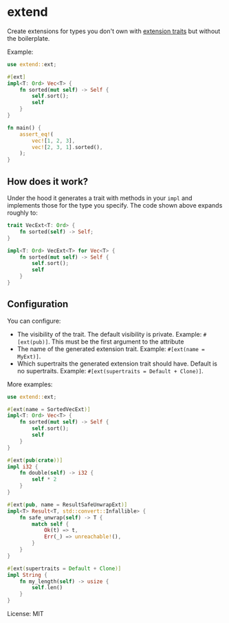 # extend

Create extensions for types you don't own with [extension traits] but without the boilerplate.

Example:

```rust
use extend::ext;

#[ext]
impl<T: Ord> Vec<T> {
    fn sorted(mut self) -> Self {
        self.sort();
        self
    }
}

fn main() {
    assert_eq!(
        vec![1, 2, 3],
        vec![2, 3, 1].sorted(),
    );
}
```

## How does it work?

Under the hood it generates a trait with methods in your `impl` and implements those for the
type you specify. The code shown above expands roughly to:

```rust
trait VecExt<T: Ord> {
    fn sorted(self) -> Self;
}

impl<T: Ord> VecExt<T> for Vec<T> {
    fn sorted(mut self) -> Self {
        self.sort();
        self
    }
}
```

## Configuration

You can configure:

- The visibility of the trait. The default visibility is private. Example: `#[ext(pub)]`. This
must be the first argument to the attribute
- The name of the generated extension trait. Example: `#[ext(name = MyExt)]`.
- Which supertraits the generated extension trait should have. Default is no supertraits.
Example: `#[ext(supertraits = Default + Clone)]`.

More examples:

```rust
use extend::ext;

#[ext(name = SortedVecExt)]
impl<T: Ord> Vec<T> {
    fn sorted(mut self) -> Self {
        self.sort();
        self
    }
}

#[ext(pub(crate))]
impl i32 {
    fn double(self) -> i32 {
        self * 2
    }
}

#[ext(pub, name = ResultSafeUnwrapExt)]
impl<T> Result<T, std::convert::Infallible> {
    fn safe_unwrap(self) -> T {
        match self {
            Ok(t) => t,
            Err(_) => unreachable!(),
        }
    }
}

#[ext(supertraits = Default + Clone)]
impl String {
    fn my_length(self) -> usize {
        self.len()
    }
}
```

[extension traits]: https://dev.to/matsimitsu/extending-existing-functionality-in-rust-with-traits-in-rust-3622

License: MIT
